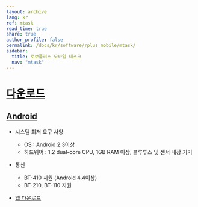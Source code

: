 ```yaml
---
layout: archive
lang: kr
ref: mtask
read_time: true
share: true
author_profile: false
permalink: /docs/kr/software/rplus_mobile/mtask/
sidebar:
  title: 로보플러스 모바일 태스크
  nav: "mtask"
---
```


# [다운로드](#다운로드)

## [Android](#android)

- 시스템 최저 요구 사양
  - OS : Android 2.3이상
  - 하드웨어 : 1.2 dual-core CPU, 1GB RAM 이상, 블루투스 및 센서 내장 기기
 
- 통신
  - BT-410 지원 (Android 4.4이상)
  - BT-210, BT-110 지원

- [앱 다운로드](https://play.google.com/store/apps/details?id=com.robotis.mtask)

